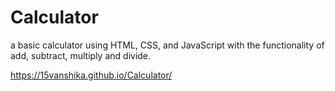 # Calculator
a basic calculator using HTML, CSS, and JavaScript with the functionality of add, subtract, multiply and divide.

https://15vanshika.github.io/Calculator/

